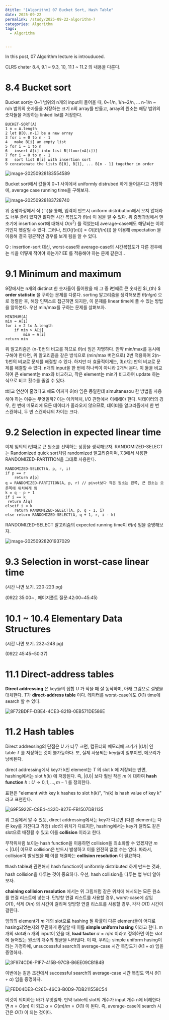 ```yaml
---
8title: "[Algorithm] 07 Bucket Sort, Hash Table"
date: 2025-09-22
permalink: /study/2025-09-22-algorithm-7
categories: Algorithm
tags: 
  - Algorithm


---
```


In this post, 07 Algorithm lecture is introuduced. 



CLRS chater 8.4, 9.1 ~ 9.3, 10, 11.1 ~ 11.2 의 내용을 다룬다.

# 8.4 Bucket sort

Bucket sort는 0~1 범위의 n개의 input이 들어올 때, 0~1/n, 1/n~2/n, ... n-1/n ~ n/n 범위의 숫자들을 저장하는 크기 n의 array를 만들고, array의 원소는 해당 범위의 숫자들을 저장하는 linked list를 저장한다. 

```pseudocode
BUCKET-SORT(A)
1 n = A.length
2 let B[0..n-1] be a new array
3 for i = 0 to n - 1
4 	make B[i] an empty list
5 for i = 1 to n
6 	insert A[i] into list B[floor(nA[i])]
7 for i = 0 to n - 1
8 	sort list B[i] with insertion sort
9 concatenate the lists B[0], B[1], ... B[n - 1] together in order
```

![image-20250928183554589](../../images/2025-09-22-algorithm-7/image-20250928183554589.png)

Bucket sort에서 값들이 0~1 사이에서 uniformly distrubed 하게 들어온다고 가정하에, average case running time을 구해보자. 

![image-20250928183728740](../../images/2025-09-22-algorithm-7/image-20250928183728740.png)

위 증명과정에서 식 (ㄱ)을 통해, 입력이 반드시 uniform distribution에서 오지 않더라도 너무 쏠려 있지만 않다면 시간 복잡도가 $\theta(n)$ 이 됨을 알 수 있다. 위 증명과정에서 맨 초기에 insertion sort에 대해서 $O(n^2)$ 를  적었는데 average-case에도 해당되는 이야기인지 헷갈릴 수 있다. 그러나, $E[O(f(n))] = O([E(f(n))])$ 을 이용해 expectation 을 이용해 결국 평균적인 경우를 보게 됨을 알 수 있다. 

Q : insertion-sort 대신, worst-case와 average-case의 시간복잡도가 다른 경우에는 식을 어떻게 적어야 하는가? EE 를 적용해야 하는 문제 같은데..



# 9.1 Minimum and maximum

9장에서는 n개의 distinct 한 숫자들이 들어왔을 때 그 중 i번째로 큰 숫자인 $i_{th} $ **order statistic** 을 구하는 문제를 다룬다. sorting 알고리즘을 생각해보면 $\theta(nlgn)$ 으로 정렬한 후, 해당 인덱스로 접근하면 되지만, 이 문제를 linear time에 풀 수 있는 방법을 알아본다. 우선 min/max를 구하는 문제를 살펴보자. 

```pseudocode
MINIMUM(A)
min = A[1]
for i = 2 to A.length
	if min > A[i]
		min = A[i]
return min
```

위 알고리즘은 (n-1)번의 비교를 하므로 $\theta(n)$ 임은 자명하다. 만약 min/max를 동시에 구해야 한다면, 위 알고리즘을 같은 방식으로 (min/max 버전으로) 2번 적용하여 2(n-1)번의 비교로 문제를 해결할 수 있다. 하지만 더 효율적이게는, $3\lfloor n/2 \rfloor$ 만의 비교로 문제를 해결할 수 있다. n개의 input을 한 번에 하나씩이 아니라 2개씩 본다. 이 둘을 비교하여 큰 element는 max와 비교하고, 작은 element는 min가 비교하여 update 하는 식으로 비교 횟수를 줄일 수 있다. 

❗비교 연산이 줄었다고 해도 어짜피 $\theta(n)$ 임은 동일한데 simultanesou 한 방법을 사용해야 하는 이유는 무엇일까? 이는 아키텍처, I/O 관점에서 이해해야 한다. 빅데이터의 경우, 한 번에 메모리에 모든 데이터가 올라오지 않으므로, 데이터를 알고리즘에서 한 번 스캔하냐, 두 번 스캔하냐의 차이는 크다. 

# 9.2 Selection in expected linear time

이제 임의의 i번째로 큰 원소를 선택하는 상황을 생각해보자. RANDOMIZED-SELECT는 Randomized quick sort처럼 randomized 알고리즘이며, 7.3에서 사용한 RANDOMIZED-PARTITION을 그대로 사용한다. 

```pseudocode
RANDOMIZED-SELECT(A, p, r, i)
if p == r
	return A[p]
q = RANDOMIZED-PARTITION(A, p, r) // pivot보다 작은 원소는 왼쪽, 큰 원소는 오른쪽에 위치하게 됨
k = q - p + 1
if i == k
 return A[q]
elseif i < k
	return RANDOMIZED-SELECT(A, p, q - 1, i)
else return RANDOMIZED-SELECT(A, q + 1, r, i - k)
```

RANDOMIZED-SELECT 알고리즘의 expected running time이 $\theta(n)$ 임을 증명해보자.

![image-20250928201937029](../../images/2025-09-22-algorithm-7/image-20250928201937029.png)

# 9.3 Selection in worst-case linear time

(시간 나면 보기. 220-223 pg)

(0922 35:00~ , 페이지폴트 질문:42:00~45:45)



# 10.1 ~ 10.4 Elementary Data Structures

(시간 나면 보기. 232~248 pg)

(0922 45:45~50:37)



# 11.1 Direct-address tables

**Direct addressing** 은 key들의 집합 $U$ 가 작을 때 잘 동작하며, 아래 그림으로 설명을 대체한다. $T$가 **direct-address table** 이다. 데이터를 worst-case에도 $O(1)$ time에 search 할 수 있다. 

![8F72BDFF-DBE4-4CE3-821B-0EB571DE586E](../../images/2025-09-22-algorithm-7/8F72BDFF-DBE4-4CE3-821B-0EB571DE586E.jpeg)

# 11.2 Hash tables

Direct addressing의 단점은 $U$ 가 너무 크면, 컴퓨터의 메모리에 크기가 $\left\vert (U) \right\vert$ 인 table $T$ 를 저장하는 것이 불가능하다. 또, 실제 사용되는 key들이 일부이면, 메모리가 낭비된다.

direct addressing에서 key가 k인 element는 $T$ 의 slot k 에 저장되는 반면, hashing에서는 slot $h(k)$ 에 저장된다. 즉, $\left\vert (U) \right\vert$ 보다 훨씬 작은 $m$ 에 대하여 **hash function** $h : U \rightarrow {0, 1, ..., m-1}$  를 정의한다.

표현은 "element with key k hashes to slot h(k)", "h(k) is hash value of key k" 라고 표현한다.  

![69F5922E-C8E4-432D-827E-FB1507DB1135](../../images/2025-09-22-algorithm-7/69F5922E-C8E4-432D-827E-FB1507DB1135.jpeg)

위 그림에서 알 수 있듯, direct addressing에서는 key가 다르면 (다른 element는 다른 key를 가진다고 가정) slot의 위치가 다르지만, hashing에서는 key가 달라도 같은 slot으로 배정될 수 있고 이를 **collision** 이라고 한다. 

무작위처럼 보이는 hash function을 이용하면 collision을 최소화할 수 있겠지만 $m < \left\vert (U) \right\vert$  이므로 collision은 반드시 발생하고 이를 완전히 없앨 수는 없다. 따라서, collision이 발생했을 때 이를 해결하는 **collision resolution** 이 필요하다. 

❗hash table과 관련해서 hash function이 uniformly distributed 하게 만드는 것과, hash collision을 다루는 것이 중요하다. 우선, hash collision을 다루는 법 부터 알아보자. 

**chaining collision resolution** 에서는 위 그림처럼 같은 위치에 해시되는 모든 원소를 연결 리스트에 넣는다. 단방향 연결 리스트를 사용할 경우, worst-case에 삽입 $O(1)$, 삭제 $O(n)$ 의 시간이 걸리며 양방향 연결 리스트를 사용할 경우, 각각 $O(1)$ 시간이 걸린다. 

임의의 element가 $m$ 개의 slot으로 hashing 될 확률이 다른 element들이 어디로 hasing되었는지와 무관하게 동일할 때 이를 **simple uniform hasing** 이라고 한다. m 개의 slot과 n 개의 input이 있을 때, **load factor** $\alpha = n/m$  이라고 정의하면 이는 slot에 들어있는 원소의 개수의 평균을 나타낸다. 이 때, 우리는 simple uniform hasing이라는 가정하에, unsuccessful search의 average-case 시간 복잡도가 $\theta(1+\alpha)$ 임을 증명하자. 

![3F974CD6-F1F7-415B-97CB-B6EE09CB1B4B](../../images/2025-09-22-algorithm-7/3F974CD6-F1F7-415B-97CB-B6EE09CB1B4B.jpeg)

이번에는 같은 조건에서 successful search의 average-case 시간 복잡도 역시 $\theta(1+\alpha)$ 임을 증명하자. 

![FED04DE3-C26D-46C3-B0D9-7DB211558C54](../../images/2025-09-22-algorithm-7/FED04DE3-C26D-46C3-B0D9-7DB211558C54.jpeg)

이것이 의미하는 바가 무엇일까. 만약 table의 slot의 개수가 input 개수 n에 비례한다면 $n=O(m)$ 이 되고 $\alpha = O(m)/m = O(1)$ 이 된다. 즉, average-case에 search 시간은 $O(1)$ 이 되는 것이다. 

